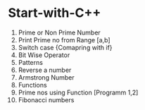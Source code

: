 # Start-with-C++
1. Prime or Non Prime Number
2. Print Prime no from Range [a,b]
3. Switch case {Comapring with if}
4. Bit Wise Operator
5. Patterns
6. Reverse a number
7. Armstrong Number
8. Functions 
9. Prime nos using Function [Programm 1,2]
10. Fibonacci numbers
